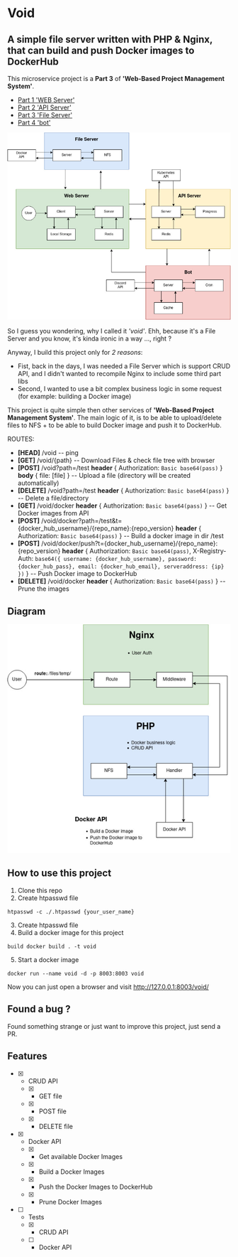 # Void

## A simple file server written with PHP & Nginx, that can build and push Docker images to DockerHub

This microservice project is a **Part 3** of **'Web-Based Project Management System'**. 
 * [Part 1 'WEB Server'](https://github.com/YushchenkoAndrew/mortis-grimreaper)
 * [Part 2 'API Server'](https://github.com/YushchenkoAndrew/grape)
 * [Part 3 'File Server'](https://github.com/YushchenkoAndrew/void)
 * [Part 4 'bot'](https://github.com/YushchenkoAndrew/botodachi)

![System](/img/System.jpg)

 So I guess you wondering, why I called it *'void'*. Ehh, because it's a File Server and you know, it's kinda ironic in a way ..., right ?

Anyway, I build this project only for *2 reasons*:
* Fist, back in the days, I was needed a File Server which is support CRUD API, and I didn't wanted to recompile Nginx to include some third part libs
* Second, I wanted to use a bit complex business logic in some request (for example: building a Docker image)


This project is quite simple then other services of **'Web-Based Project Management System'**. The main logic of it, is to be able to upload/delete files to NFS + to be able to build Docker image and push it to DockerHub.

ROUTES:
* **[HEAD]** /void -- ping
* **[GET]** /void/{path} -- Download Files & check file tree with browser 
* **[POST]** /void?path=/test **header** { Authorization: `Basic base64(pass)` }  **body** { file: [file] } -- Upload a file (directory will be created automatically)
* **[DELETE]** /void?path=/test **header** { Authorization: `Basic base64(pass)` } -- Delete a file/directory
* **[GET]** /void/docker  **header** { Authorization: `Basic base64(pass)` } -- Get Docker images from API
* **[POST]** /void/docker?path=/test&t={docker_hub_username}/{repo_name}:{repo_version} **header** { Authorization: `Basic base64(pass)` } -- Build a docker image in dir /test
* **[POST]** /void/docker/push?t={docker_hub_username}/{repo_name}:{repo_version} **header** { Authorization: `Basic base64(pass)`, X-Registry-Auth: `base64({ username: {docker_hub_username}, password: {docker_hub_pass}, email: {docker_hub_email}, serveraddress: {ip} })` } -- Push Docker image to DockerHub
* **[DELETE]** /void/docker **header** { Authorization: `Basic base64(pass)` } -- Prune the images


## Diagram
![Diagram](/img/Void.jpg)

## How to use this project

1. Clone this repo
2. Create htpasswd file
```
htpasswd -c ./.htpasswd {your_user_name}
```
3. Create htpasswd file
4. Build a docker image for this project
```
build docker build . -t void
```
5. Start a docker image
```
docker run --name void -d -p 8003:8003 void
```

Now you can just open a browser and visit http://127.0.0.1:8003/void/

## Found a bug ?
Found something strange or just want to improve this project, just send a PR.

## Features
- [x] - CRUD API
  - [x] - GET file
  - [x] - POST file
  - [x] - DELETE file
- [x] - Docker API
  - [x] - Get available Docker Images
  - [x] - Build a Docker Images
  - [x] - Push the Docker Images to DockerHub
  - [x] - Prune Docker Images
- [ ] - Tests
  - [x] - CRUD API
  - [ ] - Docker API